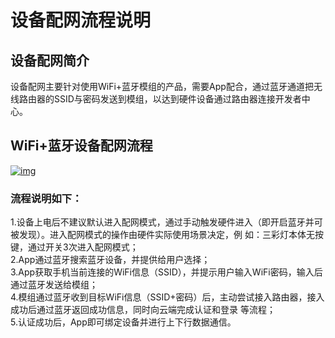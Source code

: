 # 设备配网流程说明

## **设备配网简介**

设备配网主要针对使用WiFi+蓝牙模组的产品，需要App配合，通过蓝牙通道把无线路由器的SSID与密码发送到模组，以达到硬件设备通过路由器连接开发者中心。

## **WiFi+蓝牙设备配网流程**

<a data-fancybox title="img" href="/appDevelop/image2022-3-21_17-40-25.png?version=1&modificationDate=1647854947000&api=v2">![img](/appDevelop/image2022-3-21_17-40-25.png?version=1&modificationDate=1647854947000&api=v2)</a>

### **流程说明如下：**

1.设备上电后不建议默认进入配网模式，通过手动触发硬件进入（即开启蓝牙并可被发现）。进入配网模式的操作由硬件实际使用场景决定，例 如：三彩灯本体无按键，通过开关3次进入配网模式；<br />
2.App通过蓝牙搜索蓝牙设备，并提供给用户选择；<br />
3.App获取手机当前连接的WiFi信息（SSID），并提示用户输入WiFi密码，输入后通过蓝牙发送给模组；<br />
4.模组通过蓝牙收到目标WiFi信息（SSID+密码）后，主动尝试接入路由器，接入成功后通过蓝牙返回成功信息，同时向云端完成认证和登录 等流程；<br />
5.认证成功后，App即可绑定设备并进行上下行数据通信。
